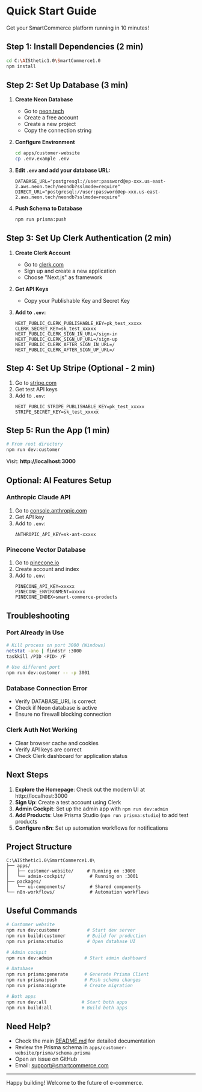 # Quick Start Guide

Get your SmartCommerce platform running in 10 minutes!

## Step 1: Install Dependencies (2 min)

```bash
cd C:\AISthetic1.0\SmartCommerce1.0
npm install
```

## Step 2: Set Up Database (3 min)

1. **Create Neon Database**
   - Go to [neon.tech](https://neon.tech)
   - Create a free account
   - Create a new project
   - Copy the connection string

2. **Configure Environment**
   ```bash
   cd apps/customer-website
   cp .env.example .env
   ```

3. **Edit `.env` and add your database URL:**
   ```env
   DATABASE_URL="postgresql://user:password@ep-xxx.us-east-2.aws.neon.tech/neondb?sslmode=require"
   DIRECT_URL="postgresql://user:password@ep-xxx.us-east-2.aws.neon.tech/neondb?sslmode=require"
   ```

4. **Push Schema to Database**
   ```bash
   npm run prisma:push
   ```

## Step 3: Set Up Clerk Authentication (2 min)

1. **Create Clerk Account**
   - Go to [clerk.com](https://clerk.com)
   - Sign up and create a new application
   - Choose "Next.js" as framework

2. **Get API Keys**
   - Copy your Publishable Key and Secret Key

3. **Add to `.env`:**
   ```env
   NEXT_PUBLIC_CLERK_PUBLISHABLE_KEY=pk_test_xxxxx
   CLERK_SECRET_KEY=sk_test_xxxxx
   NEXT_PUBLIC_CLERK_SIGN_IN_URL=/sign-in
   NEXT_PUBLIC_CLERK_SIGN_UP_URL=/sign-up
   NEXT_PUBLIC_CLERK_AFTER_SIGN_IN_URL=/
   NEXT_PUBLIC_CLERK_AFTER_SIGN_UP_URL=/
   ```

## Step 4: Set Up Stripe (Optional - 2 min)

1. Go to [stripe.com](https://stripe.com)
2. Get test API keys
3. Add to `.env`:
   ```env
   NEXT_PUBLIC_STRIPE_PUBLISHABLE_KEY=pk_test_xxxxx
   STRIPE_SECRET_KEY=sk_test_xxxxx
   ```

## Step 5: Run the App (1 min)

```bash
# From root directory
npm run dev:customer
```

Visit: **http://localhost:3000**

## Optional: AI Features Setup

### Anthropic Claude API

1. Go to [console.anthropic.com](https://console.anthropic.com)
2. Get API key
3. Add to `.env`:
   ```env
   ANTHROPIC_API_KEY=sk-ant-xxxxx
   ```

### Pinecone Vector Database

1. Go to [pinecone.io](https://pinecone.io)
2. Create account and index
3. Add to `.env`:
   ```env
   PINECONE_API_KEY=xxxxx
   PINECONE_ENVIRONMENT=xxxxx
   PINECONE_INDEX=smart-commerce-products
   ```

## Troubleshooting

### Port Already in Use
```bash
# Kill process on port 3000 (Windows)
netstat -ano | findstr :3000
taskkill /PID <PID> /F

# Use different port
npm run dev:customer -- -p 3001
```

### Database Connection Error
- Verify DATABASE_URL is correct
- Check if Neon database is active
- Ensure no firewall blocking connection

### Clerk Auth Not Working
- Clear browser cache and cookies
- Verify API keys are correct
- Check Clerk dashboard for application status

## Next Steps

1. **Explore the Homepage**: Check out the modern UI at http://localhost:3000
2. **Sign Up**: Create a test account using Clerk
3. **Admin Cockpit**: Set up the admin app with `npm run dev:admin`
4. **Add Products**: Use Prisma Studio (`npm run prisma:studio`) to add test products
5. **Configure n8n**: Set up automation workflows for notifications

## Project Structure

```
C:\AISthetic1.0\SmartCommerce1.0\
├── apps/
│   ├── customer-website/     # Running on :3000
│   └── admin-cockpit/         # Running on :3001
├── packages/
│   └── ui-components/         # Shared components
└── n8n-workflows/             # Automation workflows
```

## Useful Commands

```bash
# Customer website
npm run dev:customer          # Start dev server
npm run build:customer        # Build for production
npm run prisma:studio         # Open database UI

# Admin cockpit
npm run dev:admin            # Start admin dashboard

# Database
npm run prisma:generate      # Generate Prisma Client
npm run prisma:push          # Push schema changes
npm run prisma:migrate       # Create migration

# Both apps
npm run dev:all             # Start both apps
npm run build:all           # Build both apps
```

## Need Help?

- Check the main [README.md](README.md) for detailed documentation
- Review the Prisma schema in `apps/customer-website/prisma/schema.prisma`
- Open an issue on GitHub
- Email: support@smartcommerce.com

---

Happy building! Welcome to the future of e-commerce.
